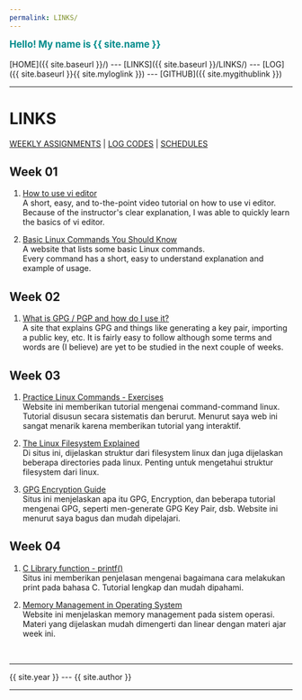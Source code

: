 ```yaml
---
permalink: LINKS/
---
```

<span style="color:darkCyan; font-weight:bold; font-size:larger;">Hello! My name is {{ site.name }}</span>
<br><br>
[HOME]({{ site.baseurl }}/) ---
[LINKS]({{ site.baseurl }}/LINKS/) ---
[LOG]({{ site.baseurl }}{{ site.myloglink }}) ---
[GITHUB]({{ site.mygithublink }})
<br>
<hr>

# LINKS

[WEEKLY ASSIGNMENTS](https://osp4diss.vlsm.org/AOS.html) | [LOG CODES](https://osp4diss.vlsm.org/ETC/logCodes.txt) | [SCHEDULES](https://os.vlsm.org/#idx02)
## Week 01
1. [How to use vi editor](https://www.youtube.com/watch?v=gVB1oNi8xcE)<br>
A short, easy, and to-the-point video tutorial on how to use vi editor.<br>
Because of the instructor's clear explanation, I was able to quickly learn the basics of vi editor.

2. [Basic Linux Commands You Should Know](https://linuxopsys.com/topics/basic-linux-commands)<br>
A website that lists some basic Linux commands.<br>
Every command has a short, easy to understand explanation and example of usage.

## Week 02

1. [What is GPG / PGP and how do I use it?](https://www.privex.io/articles/what-is-gpg)<br>
A site that explains GPG and things like generating a key pair, importing a public key, etc. It is fairly easy to follow although some terms and words are (I believe) are yet to be studied in the next couple of weeks.

## Week 03

1. [Practice Linux Commands - Exercises](https://labex.io/courses/linux-basic-commands-practice-online)<br>
Website ini memberikan tutorial mengenai command-command linux. Tutorial disusun secara sistematis dan berurut. Menurut saya web ini sangat menarik karena memberikan tutorial yang interaktif.

2. [The Linux Filesystem Explained](https://www.linuxfoundation.org/blog/blog/classic-sysadmin-the-linux-filesystem-explained)<br>
Di situs ini, dijelaskan struktur dari filesystem linux dan juga dijelaskan beberapa directories pada linux. Penting untuk mengetahui struktur filesystem dari linux.

3. [GPG Encryption Guide](https://tutonics.com/2012/11/gpg-encryption-guide-part-1.html)<br>
Situs ini menjelaskan apa itu GPG, Encryption, dan beberapa tutorial mengenai GPG, seperti men-generate GPG Key Pair, dsb. Website ini menurut saya bagus dan mudah dipelajari.<br>

## Week 04

1. [C Library function - printf()](https://www.tutorialspoint.com/c_standard_library/c_function_printf.htm)<br>
Situs ini memberikan penjelasan mengenai bagaimana cara melakukan print pada bahasa C. Tutorial lengkap dan mudah dipahami.<br>

2. [Memory Management in Operating System](https://www.geeksforgeeks.org/memory-management-in-operating-system/)<br>
Website ini menjelaskan memory management pada sistem operasi. Materi yang dijelaskan mudah dimengerti dan linear dengan materi ajar week ini.

<br>
<hr>
{{ site.year }} --- {{ site.author }}
<hr>
<br>
